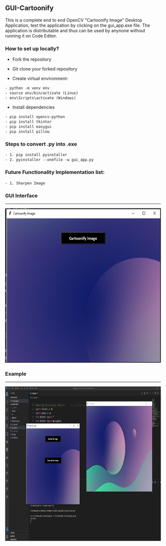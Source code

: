 ## GUI-Cartoonify

This is a complete end to end OpenCV "Cartoonify Image" Desktop Application, test the application by clicking on the gui_app.exe file. The application is distributable and thus can be used by anynone without running it on Code Editor.

### How to set up locally?

- Fork the repository

- Git clone your forked repository
- Create virtual environment-
```
- python -m venv env
- source env/bin/activate (Linux)
- env\Scripts\activate (Windows)
```
- Install dependencies
```
- pip install opencv-python
- pip install tkinter
- pip install easygui
- pip install pillow
```  

### Steps to convert .py into .exe
```
- 1. pip install pyinstaller
- 2. pyinstaller --onefile -w gui_app.py
```  
### Future Functionality Implementation list:
```
- 1. Sharpen Image
```  

### GUI Interface
-----
<img src="GUI.png" height="500px">

### Example
-------
<img src="Save.png" height="500px">

